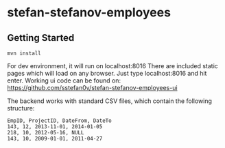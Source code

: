 # stefan-stefanov-employees

## Getting Started
```from the start: 
mvn install 
```

For dev environment, it will run on localhost:8016
There are included static pages which will load on any browser.
Just type localhost:8016 and hit enter.
Working ui code can be found on:
https://github.com/sstefan0v/stefan-stefanov-employees-ui

The backend works with standard CSV files, which contain the following structure:
```
EmpID, ProjectID, DateFrom, DateTo
143, 12, 2013-11-01, 2014-01-05
218, 10, 2012-05-16, NULL
143, 10, 2009-01-01, 2011-04-27 
```